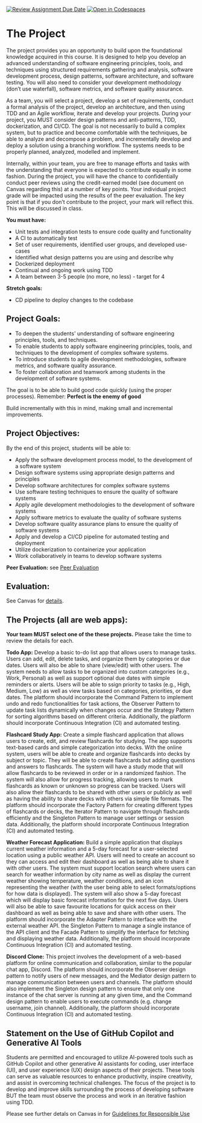 [![Review Assignment Due Date](https://classroom.github.com/assets/deadline-readme-button-22041afd0340ce965d47ae6ef1cefeee28c7c493a6346c4f15d667ab976d596c.svg)](https://classroom.github.com/a/HWOPiRJG)
[![Open in Codespaces](https://classroom.github.com/assets/launch-codespace-2972f46106e565e64193e422d61a12cf1da4916b45550586e14ef0a7c637dd04.svg)](https://classroom.github.com/open-in-codespaces?assignment_repo_id=16759264)

# The Project

The project provides you an opportunity to build upon the foundational knowledge acquired in this course. It is designed to help you develop an advanced understanding of software engineering principles, tools, and techniques using structured requirements gathering and analysis, software development process, design patterns, software architecture, and software testing.  You will also need to consider your development methodology (don’t use waterfall), software metrics, and software quality assurance.

As a team, you will select a project, develop a set of requirements, conduct a formal analysis of the project, develop an architecture, and then using TDD and an Agile workflow, iterate and develop your projects.  During your project, you MUST consider design patterns and anti-patterns, TDD, dockerization, and CI/CD.  The goal is not necessarily to build a complex system, but to practice and become comfortable with the techniques, be able to analyze and decompose a problem, and incrementally develop and deploy a solution using a branching workflow.  The systems needs to be properly planned, analyzed, modelled and implement.   

Internally, within your team, you are free to manage efforts and tasks with the understanding that everyone is expected to contribute equally in some fashion.  During the project, you will have the chance to confidentially conduct peer reviews using the credit-earned model (see document on Canvas regarding this) at a number of key points.   Your individual project grade will be impacted using the results of the peer evaluation.   The key point is that if you don’t contribute to the project, your mark will reflect this.  This will be discussed in class.

**You must have:**

* Unit tests and integration tests to ensure code quality and functionality
* A CI to automatically test
* Set of user requirements, identified user groups, and developed use-cases
* Identified what design patterns you are using and describe why
* Dockerized deployment
* Continual and ongoing work using TDD 
* A team between 3-5 people (no more, no less) - target for 4

**Stretch goals:**

* CD pipeline to deploy changes to the codebase
  
## Project Goals:

* To deepen the students' understanding of software engineering principles, tools, and techniques.
* To enable students to apply software engineering principles, tools, and techniques to the development of complex software systems.
* To introduce students to agile development methodologies, software metrics, and software quality assurance.
* To foster collaboration and teamwork among students in the development of software systems.

The goal is to be able to build good code quickly (using the proper processes).  Remember: **Perfect is the enemy of good**

Build incrementally with this in mind, making small and incremental improvements.   

## Project Objectives:

By the end of this project, students will be able to:

* Apply the software development process model, to the development of a software system
* Design software systems using appropriate design patterns and principles
* Develop software architectures for complex software systems
* Use software testing techniques to ensure the quality of software systems
* Apply agile development methodologies to the development of software systems
* Apply software metrics to evaluate the quality of software systems
* Develop software quality assurance plans to ensure the quality of software systems
* Apply and develop a CI/CD pipeline for automated testing and deployment
* Utilize dockerization to containerize your application
* Work collaboratively in teams to develop software systems

**Peer Evaluation:** see [Peer Evaluation](https://canvas.ubc.ca/courses/150415/pages/peer-evaluation?wrap=1)

## Evaluation: 

See Canvas for [details](https://canvas.ubc.ca/courses/150415/pages/the-project).

## The Projects (all are web apps):

**Your team MUST select one of the these projects.**  Please take the time to review the details for each.

**Todo App:**  Develop a basic to-do list app that allows users to manage tasks. Users can add, edit, delete tasks, and organize them by categories or due dates.  Users will also be able to share (view/edit) with other users.  The system needs to allow tasks to be organized into custom categories (e.g., Work, Personal) as well as support optional due dates with simple reminders or alerts.  Users will be able to ssign priority to tasks (e.g., High, Medium, Low) as well as view tasks based on categories, priorities, or due dates.  The platform should incorporate the Command Pattern to implement undo and redo functionalities for task actions, the Observer Pattern to update task lists dynamically when changes occur and the Strategy Pattern for sorting algorithms based on different criteria. Additionally, the platform should incorporate Continuous Integration (CI) and automated testing.

**Flashcard Study App:**  Create a simple flashcard application that allows users to create, edit, and review flashcards for studying. The app supports text-based cards and simple categorization into decks.  With the online system,  users will be able to create and organize flashcards into decks by subject or topic.  They will be able to create flashcards but adding questions and answers to flashcards.   The system will have a study mode that will allow flashcards to be reviewed in order or in a randomized fashion.   The system will also allow for progress tracking, allowing users to  mark flashcards as known or unknown so progress can be tracked.  Users will also allow their flashcards to be shared with other users or publicly as well as having the ability to share decks with others via simple file formats.  The platform should incorporate the Factory Pattern for creating different types of flashcards or decks, the Iterator Pattern to  navigate through flashcards efficiently and the Singleton Pattern to manage user settings or session data.  Additionally, the platform should incorporate Continuous Integration (CI) and automated testing.

**Weather Forecast Application:** Build a simple application that displays current weather information and a 5-day forecast for a user-selected location using a public weather API.  Users will need to create an account so they can access and edit  their dashboard as well as being able to share it with other users.  The system must support location search where users can search for weather information by city name as well as display the current weather showing temperature, weather conditions, and an icon representing the weather (with the user being able to select formats/options for how data is displayed).  The system will also show a 5-day forecast which will display basic forecast information for the next five days.  Users will also be able to save favourite locations for quick access on their dashboard as well as being able to save and share with other users.   The platform should incorporate the Adapter Pattern to interface with the external weather API. the Singleton Pattern to  manage a single instance of the API client and the Facade Pattern to simplify the interface for fetching and displaying weather data.   Additionally, the platform should incorporate Continuous Integration (CI) and automated testing.

**Discord Clone:** This project involves the development of a web-based platform for online communication and collaboration, similar to the popular chat app, Discord. The platform should incorporate the Observer design pattern to notify users of new messages, and the Mediator design pattern to manage communication between users and channels. The platform should also implement the Singleton design pattern to ensure that only one instance of the chat server is running at any given time, and the Command design pattern to enable users to execute commands (e.g. change username, join channel). Additionally, the platform should incorporate Continuous Integration (CI) and automated testing.

## Statement on the Use of GitHub Copilot and Generative AI Tools

Students are permitted and encouraged to utilize AI-powered tools such as GitHub Copilot and other generative AI assistants for coding, user interface (UI), and user experience (UX) design aspects of their projects. These tools can serve as valuable resources to enhance productivity, inspire creativity, and assist in overcoming technical challenges.  The focus of the project is to develop and improve skills surrounding the process of developing software BUT the team must observe the process and work in an iterative fashion using TDD.  

Please see further detals on Canvas in for [Guidelines for Responsible Use](https://canvas.ubc.ca/courses/150415/pages/the-project)
